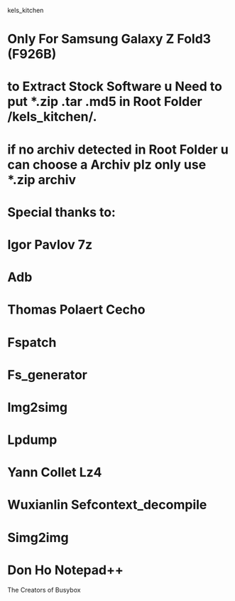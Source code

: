 kels_kitchen

# Only For Samsung Galaxy Z Fold3 (F926B)
# to Extract Stock Software u Need to put *.zip .tar .md5 in Root Folder /kels_kitchen/.
# if no archiv detected in Root Folder u can choose a Archiv plz only use *.zip archiv

# Special thanks to:
# Igor Pavlov       7z 
#                   Adb
# Thomas Polaert    Cecho
#                   Fspatch
#                   Fs_generator
#                   Img2simg 
#                   Lpdump
# Yann Collet       Lz4
# Wuxianlin         Sefcontext_decompile 
#                   Simg2img 
# Don Ho            Notepad++

The Creators of Busybox
